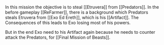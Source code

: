 In this mission the objective is to steal [[Etruvera]] from [[Predators]]. In the before gameplay [[ReFarmer]], there is a background which Predators steals Etruvera from [[Exo Ed Ereth]], which is his [[Artifact]]. The Consequences of this leads to Exo losing most of his powers.

But in the end Exo need to his Artifact again because he needs to counter attack the Predators, for [[Final Mission of Beasts]].